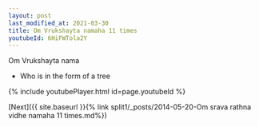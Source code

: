 ```yaml
---
layout: post
last_modified_at: 2021-03-30
title: Om Vrukshayta namaha 11 times
youtubeId: 6HiFWTola2Y
---
```

 
 
Om Vrukshayta nama 
 
 -  Who is in the form of a tree 
 
  
 
  
 
 
 
 
 
 


{% include youtubePlayer.html id=page.youtubeId %}
 
[Next]({{ site.baseurl }}{% link  split1/_posts/2014-05-20-Om srava rathna vidhe namaha 11 times.md%})
 

